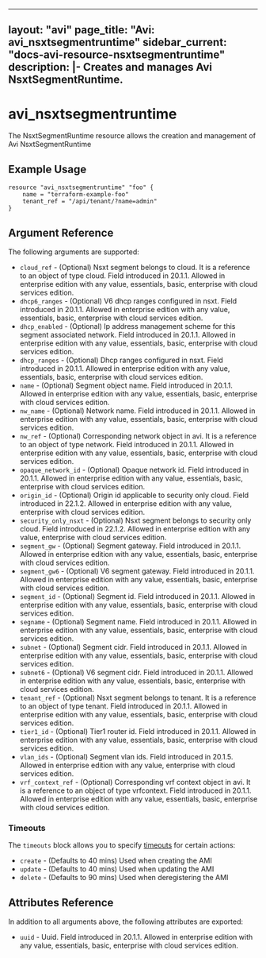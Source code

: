 <!--
    Copyright 2021 VMware, Inc.
    SPDX-License-Identifier: Mozilla Public License 2.0
-->
---
layout: "avi"
page_title: "Avi: avi_nsxtsegmentruntime"
sidebar_current: "docs-avi-resource-nsxtsegmentruntime"
description: |-
  Creates and manages Avi NsxtSegmentRuntime.
---

# avi_nsxtsegmentruntime

The NsxtSegmentRuntime resource allows the creation and management of Avi NsxtSegmentRuntime

## Example Usage

```hcl
resource "avi_nsxtsegmentruntime" "foo" {
    name = "terraform-example-foo"
    tenant_ref = "/api/tenant/?name=admin"
}
```

## Argument Reference

The following arguments are supported:

* `cloud_ref` - (Optional) Nsxt segment belongs to cloud. It is a reference to an object of type cloud. Field introduced in 20.1.1. Allowed in enterprise edition with any value, essentials, basic, enterprise with cloud services edition.
* `dhcp6_ranges` - (Optional) V6 dhcp ranges configured in nsxt. Field introduced in 20.1.1. Allowed in enterprise edition with any value, essentials, basic, enterprise with cloud services edition.
* `dhcp_enabled` - (Optional) Ip address management scheme for this segment associated network. Field introduced in 20.1.1. Allowed in enterprise edition with any value, essentials, basic, enterprise with cloud services edition.
* `dhcp_ranges` - (Optional) Dhcp ranges configured in nsxt. Field introduced in 20.1.1. Allowed in enterprise edition with any value, essentials, basic, enterprise with cloud services edition.
* `name` - (Optional) Segment object name. Field introduced in 20.1.1. Allowed in enterprise edition with any value, essentials, basic, enterprise with cloud services edition.
* `nw_name` - (Optional) Network name. Field introduced in 20.1.1. Allowed in enterprise edition with any value, essentials, basic, enterprise with cloud services edition.
* `nw_ref` - (Optional) Corresponding network object in avi. It is a reference to an object of type network. Field introduced in 20.1.1. Allowed in enterprise edition with any value, essentials, basic, enterprise with cloud services edition.
* `opaque_network_id` - (Optional) Opaque network id. Field introduced in 20.1.1. Allowed in enterprise edition with any value, essentials, basic, enterprise with cloud services edition.
* `origin_id` - (Optional) Origin id applicable to security only cloud. Field introduced in 22.1.2. Allowed in enterprise edition with any value, enterprise with cloud services edition.
* `security_only_nsxt` - (Optional) Nsxt segment belongs to security only cloud. Field introduced in 22.1.2. Allowed in enterprise edition with any value, enterprise with cloud services edition.
* `segment_gw` - (Optional) Segment gateway. Field introduced in 20.1.1. Allowed in enterprise edition with any value, essentials, basic, enterprise with cloud services edition.
* `segment_gw6` - (Optional) V6 segment gateway. Field introduced in 20.1.1. Allowed in enterprise edition with any value, essentials, basic, enterprise with cloud services edition.
* `segment_id` - (Optional) Segment id. Field introduced in 20.1.1. Allowed in enterprise edition with any value, essentials, basic, enterprise with cloud services edition.
* `segname` - (Optional) Segment name. Field introduced in 20.1.1. Allowed in enterprise edition with any value, essentials, basic, enterprise with cloud services edition.
* `subnet` - (Optional) Segment cidr. Field introduced in 20.1.1. Allowed in enterprise edition with any value, essentials, basic, enterprise with cloud services edition.
* `subnet6` - (Optional) V6 segment cidr. Field introduced in 20.1.1. Allowed in enterprise edition with any value, essentials, basic, enterprise with cloud services edition.
* `tenant_ref` - (Optional) Nsxt segment belongs to tenant. It is a reference to an object of type tenant. Field introduced in 20.1.1. Allowed in enterprise edition with any value, essentials, basic, enterprise with cloud services edition.
* `tier1_id` - (Optional) Tier1 router id. Field introduced in 20.1.1. Allowed in enterprise edition with any value, essentials, basic, enterprise with cloud services edition.
* `vlan_ids` - (Optional) Segment vlan ids. Field introduced in 20.1.5. Allowed in enterprise edition with any value, enterprise with cloud services edition.
* `vrf_context_ref` - (Optional) Corresponding vrf context object in avi. It is a reference to an object of type vrfcontext. Field introduced in 20.1.1. Allowed in enterprise edition with any value, essentials, basic, enterprise with cloud services edition.


### Timeouts

The `timeouts` block allows you to specify [timeouts](https://www.terraform.io/docs/configuration/resources.html#timeouts) for certain actions:

* `create` - (Defaults to 40 mins) Used when creating the AMI
* `update` - (Defaults to 40 mins) Used when updating the AMI
* `delete` - (Defaults to 90 mins) Used when deregistering the AMI

## Attributes Reference

In addition to all arguments above, the following attributes are exported:

* `uuid` -  Uuid. Field introduced in 20.1.1. Allowed in enterprise edition with any value, essentials, basic, enterprise with cloud services edition.

